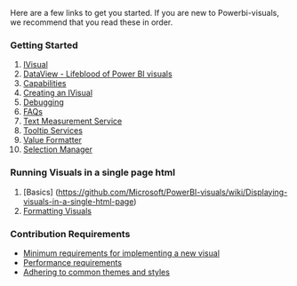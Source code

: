 Here are a few links to get you started. If you are new to Powerbi-visuals, we recommend that you read these in order.

### Getting Started
1. [IVisual](https://github.com/Microsoft/PowerBI-visuals/wiki/IVisual-Introduction)
2. [DataView - Lifeblood of Power BI visuals](https://github.com/Microsoft/PowerBI-visuals/wiki/DataView-Introduction)
3. [Capabilities](https://github.com/Microsoft/PowerBI-visuals/wiki/Capabilities)
4. [Creating an IVisual](https://github.com/Microsoft/PowerBI-visuals/wiki/Hello-IVisual)
5. [Debugging](https://github.com/Microsoft/PowerBI-visuals/wiki/Debugging)
6. [FAQs](https://github.com/Microsoft/PowerBI-visuals/wiki/FAQs)
7. [Text Measurement Service](https://github.com/Microsoft/PowerBI-visuals/wiki/Text-Measurement-Service)
8. [Tooltip Services](https://github.com/Microsoft/PowerBI-visuals/wiki/Tooltip-Services)
9. [Value Formatter](https://github.com/Microsoft/PowerBI-visuals/wiki/Value-Formatter)
10. [Selection Manager](https://github.com/Microsoft/PowerBI-visuals/wiki/Selection-Manager)

### Running Visuals in a single page html
1. [Basics] (https://github.com/Microsoft/PowerBI-visuals/wiki/Displaying-visuals-in-a-single-html-page)
2. [Formatting Visuals](https://github.com/Microsoft/PowerBI-visuals/wiki/Formatting-Column-Chart)

### Contribution Requirements
* [Minimum requirements for implementing a new visual](https://github.com/Microsoft/PowerBI-visuals/wiki/Minimum-requirements-for-implementing-a-new-visual)
* [Performance requirements](https://github.com/Microsoft/PowerBI-visuals/wiki/Performance-requirements)
* [Adhering to common themes and styles](https://github.com/Microsoft/PowerBI-visuals/wiki/Adhering-to-common-themes-and-styles)